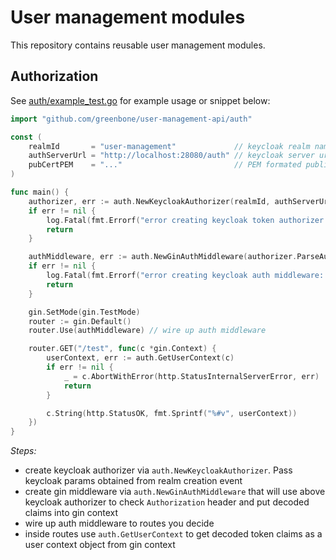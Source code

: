 # User management modules

This repository contains reusable user management modules.

## Authorization

See [auth/example_test.go](auth/example_test.go) for example usage or snippet below:

```go
import "github.com/greenbone/user-management-api/auth"

const (
    realmId       = "user-management"             // keycloak realm name
    authServerUrl = "http://localhost:28080/auth" // keycloak server url
    pubCertPEM    = "..."                         // PEM formated public cert for keycloak token validation
)

func main() {
    authorizer, err := auth.NewKeycloakAuthorizer(realmId, authServerUrl, pubCertPEM)
    if err != nil {
        log.Fatal(fmt.Errorf("error creating keycloak token authorizer: %w", err))
        return
    }

    authMiddleware, err := auth.NewGinAuthMiddleware(authorizer.ParseAuthorizationHeader)
    if err != nil {
        log.Fatal(fmt.Errorf("error creating keycloak auth middleware: %w", err))
        return
    }

    gin.SetMode(gin.TestMode)
    router := gin.Default()
    router.Use(authMiddleware) // wire up auth middleware

    router.GET("/test", func(c *gin.Context) {
        userContext, err := auth.GetUserContext(c)
        if err != nil {
            _ = c.AbortWithError(http.StatusInternalServerError, err)
            return
        }

        c.String(http.StatusOK, fmt.Sprintf("%#v", userContext))
    })
}
```

*Steps:*

- create keycloak authorizer via `auth.NewKeycloakAuthorizer`. Pass keycloak params obtained from realm creation event
- create gin middleware via `auth.NewGinAuthMiddleware` that will use above keycloak authorizer to check `Authorization` header and put decoded claims into gin context
- wire up auth middleware to routes you decide
- inside routes use `auth.GetUserContext` to get decoded token claims as a user context object from gin context


